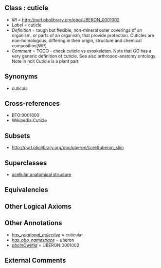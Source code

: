 
## Class : cuticle

 * *IRI* = http://purl.obolibrary.org/obo/UBERON_0001002
 * *Label* = cuticle
 * *Definition* = tough but flexible, non-mineral outer coverings of an organism, or parts of an organism, that provide protection. Cuticles are non-homologous, differing in their origin, structure and chemical composition[WP].
 * *Comment* = TODO - check cuticle vs exoskeleton. Note that GO has a very generic definition of cuticle. See also arthropod-anatomy ontology. Note in ncit Cuticle is a plant part

## Synonyms

 * cuticula

## Cross-references

 * BTO:0001600
 * Wikipedia:Cuticle

## Subsets

 * http://purl.obolibrary.org/obo/uberon/core#uberon_slim

## Superclasses

 * [acellular anatomical structure](../../UBERON/76/UBERON_0000476.md)

## Equivalencies


## Other Logical Axioms


## Other Annotations

 * *[has_relational_adjective](../../UBPROP/07/UBPROP_0000007.md)* = cuticular
 * *[has_obo_namespace](../../ce/oboInOwl#hasOBONamespace.md)* = uberon
 * *[oboInOwl#id](../../id/oboInOwl#id.md)* = UBERON:0001002

## External Comments

